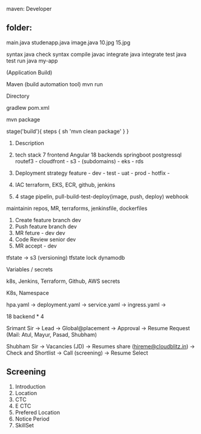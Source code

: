 maven: Developer

folder:
-----------
main.java
studenapp.java
image.java
10.jpg
15.jpg


syntax      java check syntax
compile     javac
integrate   java integrate
test        java test
run         java my-app


(Application Build)

Maven (build automation tool)
mvn run

Directory

gradlew
pom.xml

mvn package

stage('build'){
    steps {
        sh 'mvn clean package' 
    }
}


1. Description
2. tech stack 7 frontend Angular 18 backends springboot postgressql
routef3 - cloudfront - s3 - (subdomains) - eks - rds
3. Deployment strategy
feature -
dev -
test -
uat -
prod -
hotfix -

4. IAC terraform, EKS, ECR, github, jenkins
5. 4 stage pipelin, pull-build-test-deploy(image, push, deploy)
webhook 

maintainin repos, MR, terraforms, jenkinsfile, dockerfiles

1. Create feature branch dev
2. Push feature branch dev
3. MR feture - dev dev
4. Code Review senior dev
5. MR accept - dev

tfstate -> s3 (versioning) 
tfstate lock dynamodb

Variables / secrets

k8s, Jenkins, Terraform, Github, AWS secrets


K8s, Namespace


hpa.yaml -> 
deployment.yaml -> 
service.yaml -> 
ingress.yaml -> 

18 backend * 4










Srimant Sir -> Lead -> Global@placement -> Approval -> Resume Request (Mail: Atul, Mayur, Pasad, Shubham)

Shubham Sir -> Vacancies (JD) -> Resumes share (hireme@cloudblitz.in)
-> Check and Shortlist ->  Call (screening) -> Resume Select 

Screening
---------
1. Introduction
2. Location
3. CTC
4. E CTC
5. Prefered Location
6. Notice Period
7. SkillSet